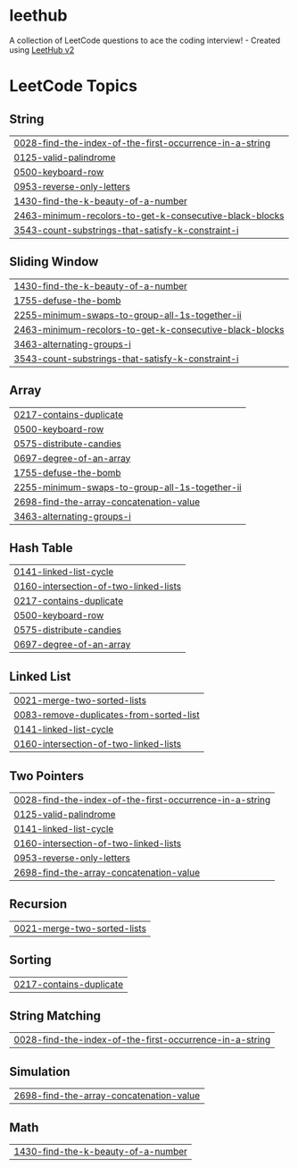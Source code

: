 # leethub
A collection of LeetCode questions to ace the coding interview! - Created using [LeetHub v2](https://github.com/arunbhardwaj/LeetHub-2.0)

<!---LeetCode Topics Start-->
# LeetCode Topics
## String
|  |
| ------- |
| [0028-find-the-index-of-the-first-occurrence-in-a-string](https://github.com/mbal156/leethub/tree/master/0028-find-the-index-of-the-first-occurrence-in-a-string) |
| [0125-valid-palindrome](https://github.com/mbal156/leethub/tree/master/0125-valid-palindrome) |
| [0500-keyboard-row](https://github.com/mbal156/leethub/tree/master/0500-keyboard-row) |
| [0953-reverse-only-letters](https://github.com/mbal156/leethub/tree/master/0953-reverse-only-letters) |
| [1430-find-the-k-beauty-of-a-number](https://github.com/mbal156/leethub/tree/master/1430-find-the-k-beauty-of-a-number) |
| [2463-minimum-recolors-to-get-k-consecutive-black-blocks](https://github.com/mbal156/leethub/tree/master/2463-minimum-recolors-to-get-k-consecutive-black-blocks) |
| [3543-count-substrings-that-satisfy-k-constraint-i](https://github.com/mbal156/leethub/tree/master/3543-count-substrings-that-satisfy-k-constraint-i) |
## Sliding Window
|  |
| ------- |
| [1430-find-the-k-beauty-of-a-number](https://github.com/mbal156/leethub/tree/master/1430-find-the-k-beauty-of-a-number) |
| [1755-defuse-the-bomb](https://github.com/mbal156/leethub/tree/master/1755-defuse-the-bomb) |
| [2255-minimum-swaps-to-group-all-1s-together-ii](https://github.com/mbal156/leethub/tree/master/2255-minimum-swaps-to-group-all-1s-together-ii) |
| [2463-minimum-recolors-to-get-k-consecutive-black-blocks](https://github.com/mbal156/leethub/tree/master/2463-minimum-recolors-to-get-k-consecutive-black-blocks) |
| [3463-alternating-groups-i](https://github.com/mbal156/leethub/tree/master/3463-alternating-groups-i) |
| [3543-count-substrings-that-satisfy-k-constraint-i](https://github.com/mbal156/leethub/tree/master/3543-count-substrings-that-satisfy-k-constraint-i) |
## Array
|  |
| ------- |
| [0217-contains-duplicate](https://github.com/mbal156/leethub/tree/master/0217-contains-duplicate) |
| [0500-keyboard-row](https://github.com/mbal156/leethub/tree/master/0500-keyboard-row) |
| [0575-distribute-candies](https://github.com/mbal156/leethub/tree/master/0575-distribute-candies) |
| [0697-degree-of-an-array](https://github.com/mbal156/leethub/tree/master/0697-degree-of-an-array) |
| [1755-defuse-the-bomb](https://github.com/mbal156/leethub/tree/master/1755-defuse-the-bomb) |
| [2255-minimum-swaps-to-group-all-1s-together-ii](https://github.com/mbal156/leethub/tree/master/2255-minimum-swaps-to-group-all-1s-together-ii) |
| [2698-find-the-array-concatenation-value](https://github.com/mbal156/leethub/tree/master/2698-find-the-array-concatenation-value) |
| [3463-alternating-groups-i](https://github.com/mbal156/leethub/tree/master/3463-alternating-groups-i) |
## Hash Table
|  |
| ------- |
| [0141-linked-list-cycle](https://github.com/mbal156/leethub/tree/master/0141-linked-list-cycle) |
| [0160-intersection-of-two-linked-lists](https://github.com/mbal156/leethub/tree/master/0160-intersection-of-two-linked-lists) |
| [0217-contains-duplicate](https://github.com/mbal156/leethub/tree/master/0217-contains-duplicate) |
| [0500-keyboard-row](https://github.com/mbal156/leethub/tree/master/0500-keyboard-row) |
| [0575-distribute-candies](https://github.com/mbal156/leethub/tree/master/0575-distribute-candies) |
| [0697-degree-of-an-array](https://github.com/mbal156/leethub/tree/master/0697-degree-of-an-array) |
## Linked List
|  |
| ------- |
| [0021-merge-two-sorted-lists](https://github.com/mbal156/leethub/tree/master/0021-merge-two-sorted-lists) |
| [0083-remove-duplicates-from-sorted-list](https://github.com/mbal156/leethub/tree/master/0083-remove-duplicates-from-sorted-list) |
| [0141-linked-list-cycle](https://github.com/mbal156/leethub/tree/master/0141-linked-list-cycle) |
| [0160-intersection-of-two-linked-lists](https://github.com/mbal156/leethub/tree/master/0160-intersection-of-two-linked-lists) |
## Two Pointers
|  |
| ------- |
| [0028-find-the-index-of-the-first-occurrence-in-a-string](https://github.com/mbal156/leethub/tree/master/0028-find-the-index-of-the-first-occurrence-in-a-string) |
| [0125-valid-palindrome](https://github.com/mbal156/leethub/tree/master/0125-valid-palindrome) |
| [0141-linked-list-cycle](https://github.com/mbal156/leethub/tree/master/0141-linked-list-cycle) |
| [0160-intersection-of-two-linked-lists](https://github.com/mbal156/leethub/tree/master/0160-intersection-of-two-linked-lists) |
| [0953-reverse-only-letters](https://github.com/mbal156/leethub/tree/master/0953-reverse-only-letters) |
| [2698-find-the-array-concatenation-value](https://github.com/mbal156/leethub/tree/master/2698-find-the-array-concatenation-value) |
## Recursion
|  |
| ------- |
| [0021-merge-two-sorted-lists](https://github.com/mbal156/leethub/tree/master/0021-merge-two-sorted-lists) |
## Sorting
|  |
| ------- |
| [0217-contains-duplicate](https://github.com/mbal156/leethub/tree/master/0217-contains-duplicate) |
## String Matching
|  |
| ------- |
| [0028-find-the-index-of-the-first-occurrence-in-a-string](https://github.com/mbal156/leethub/tree/master/0028-find-the-index-of-the-first-occurrence-in-a-string) |
## Simulation
|  |
| ------- |
| [2698-find-the-array-concatenation-value](https://github.com/mbal156/leethub/tree/master/2698-find-the-array-concatenation-value) |
## Math
|  |
| ------- |
| [1430-find-the-k-beauty-of-a-number](https://github.com/mbal156/leethub/tree/master/1430-find-the-k-beauty-of-a-number) |
<!---LeetCode Topics End-->